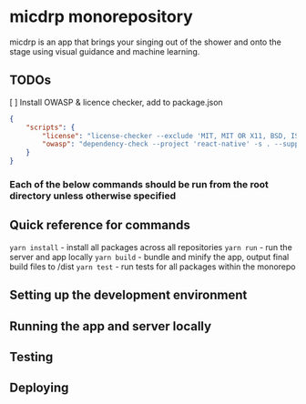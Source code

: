 # micdrp monorepository

micdrp is an app that brings your singing out of the shower and onto the stage using visual guidance and machine learning. 

## TODOs
[ ] Install OWASP & licence checker, add to package.json
``` json
{
    "scripts": {
        "license": "license-checker --exclude 'MIT, MIT OR X11, BSD, ISC, Apache-2.0, Python-2.0, CC-BY-4.0' --excludePackages 'spdx-exceptions@2.3.0;spdx-license-ids@3.0.11'",
        "owasp": "dependency-check --project 'react-native' -s . --suppression ./owasp.suppression.xml"
    }
}
```

### Each of the below commands should be run from the root directory unless otherwise specified

## Quick reference for commands
`yarn install` - install all packages across all repositories
`yarn run` - run the server and app locally
`yarn build` - bundle and minify the app, output final build files to /dist
`yarn test` - run tests for all packages within the monorepo

## Setting up the development environment

## Running the app and server locally

## Testing

## Deploying